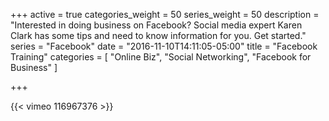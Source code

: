 +++
active = true
categories_weight = 50
series_weight = 50
description = "Interested in doing business on Facebook? Social media expert Karen Clark has some tips and need to know information for you. Get started."
series = "Facebook"
date = "2016-11-10T14:11:05-05:00"
title = "Facebook Training"
categories = [
  "Online Biz",
  "Social Networking",
  "Facebook for Business"
]

+++

{{< vimeo 116967376 >}}
